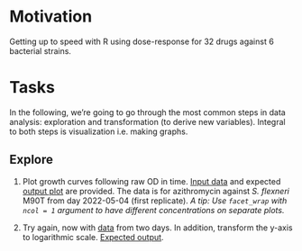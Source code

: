 # Motivation

Getting up to speed with R using dose-response for 32 drugs against 6
bacterial strains.

# Tasks

In the following, we’re going to go through the most common steps in
data analysis: exploration and transformation (to derive new variables).
Integral to both steps is visualization i.e. making graphs.

## Explore

1.  Plot growth curves following raw OD in time. [Input
    data](doc/tasks/01_dat.csv) and expected [output
    plot](doc/tasks/01_out.pdf) are provided. The data is for
    azithromycin against *S. flexneri* M90T from day 2022-05-04 (first
    replicate). *A tip: Use `facet_wrap` with `ncol = 1` argument to
    have different concentrations on separate plots.*

2.  Try again, now with [data](doc/tasks/02_dat.csv) from two days. In
    addition, transform the y-axis to logarithmic scale. [Expected
    output](doc/tasks/02_out.pdf).

